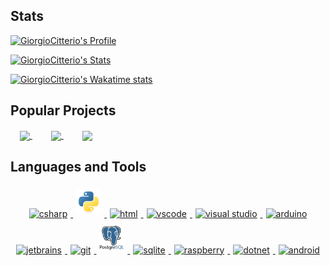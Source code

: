 <!--# Hello there! 👋

Welcome to my GitHub profile! I'm Giorgio Citterio, a passionate developer who loves programming and technology.-->

## Stats

[![GiorgioCitterio's Profile](https://github-readme-stats.vercel.app/api?username=GiorgioCitterio&theme=nightowl)](https://github.com/GiorgioCitterio/GiorgioCitterio/)

[![GiorgioCitterio's Stats](https://github-readme-stats.vercel.app/api/top-langs/?username=GiorgioCitterio&theme=nightowl)](https://github.com/GiorgioCitterio/GiorgioCitterio/)

[![GiorgioCitterio's Wakatime stats](https://github-readme-stats.vercel.app/api/wakatime?username=gigiosnow&theme=nightowl)](https://github.com/GiorgioCitterio/github-readme-stats)

## Popular Projects

<a href="https://github.com/GiorgioCitterio/WeatherForecastAppMAUI" style="padding: 10px; margin: 5px;">
  <img align="center" src="https://github-readme-stats.vercel.app/api/pin/?username=GiorgioCitterio&repo=WeatherForecastAppMAUI&theme=nightowl" />
</a>
<a href="https://github.com/GiorgioCitterio/MemoryMAUI" style="padding: 10px; margin: 5px;">
  <img align="center" src="https://github-readme-stats.vercel.app/api/pin/?username=GiorgioCitterio&repo=MemoryMAUI&theme=nightowl" />
</a>
<a href="https://github.com/GiorgioCitterio/Motor-and-Sensor-Control-on-Arduino-Raspberry-Pi-and-ESP" style="padding: 10px; margin: 5px;">
  <img align="center" src="https://github-readme-stats.vercel.app/api/pin/?username=GiorgioCitterio&repo=Motor-and-Sensor-Control-on-Arduino-Raspberry-Pi-and-ESP&theme=nightowl" />
</a>

## Languages and Tools

<p align="center">
  <a href="https://learn.microsoft.com/it-it/dotnet/csharp/" target="_blank" rel="noreferrer">
    <img src="https://cdn.jsdelivr.net/gh/devicons/devicon/icons/csharp/csharp-line.svg" alt="csharp" width="40" height="40" style="margin: 5px;" />
  </a>
  <a href="https://www.python.org" target="_blank" rel="noreferrer">
    <img src="https://raw.githubusercontent.com/devicons/devicon/master/icons/python/python-original.svg" alt="python" width="40" height="40" style="margin: 5px;" />
  </a>
  <a href="https://en.wikipedia.org/wiki/HTML" target="_blank" rel="noreferrer">
    <img src="https://cdn.jsdelivr.net/gh/devicons/devicon/icons/html5/html5-original-wordmark.svg" alt="html" width="40" height="40" style="margin: 5px;" />
  </a>
  <a href="https://code.visualstudio.com/" target="_blank" rel="noreferrer">
    <img src="https://cdn.jsdelivr.net/gh/devicons/devicon/icons/vscode/vscode-original.svg" alt="vscode" width="40" height="40" style="margin: 5px;" />
  </a>
  <a href="https://visualstudio.microsoft.com" target="_blank" rel="noreferrer">
    <img src="https://cdn.jsdelivr.net/gh/devicons/devicon/icons/visualstudio/visualstudio-plain.svg" alt="visual studio" width="40" height="40" style="margin: 5px;" />
  </a>
  <a href="https://www.arduino.cc/" target="_blank" rel="noreferrer">
    <img src="https://cdn.worldvectorlogo.com/logos/arduino-1.svg" alt="arduino" width="40" height="40" style="margin: 5px;" />
  </a>
  <a href="https://www.jetbrains.com" target="_blank" rel="noreferrer">
    <img src="https://cdn.jsdelivr.net/gh/devicons/devicon/icons/jetbrains/jetbrains-original.svg" alt="jetbrains" width="40" height="40" style="margin: 5px;" />
  </a>
  <a href="https://git-scm.com/" target="_blank" rel="noreferrer">
    <img src="https://www.vectorlogo.zone/logos/git-scm/git-scm-icon.svg" alt="git" width="40" height="40" style="margin: 5px;" />
  </a>
  <a href="https://www.postgresql.org" target="_blank" rel="noreferrer">
    <img src="https://raw.githubusercontent.com/devicons/devicon/master/icons/postgresql/postgresql-original-wordmark.svg" alt="postgresql" width="40" height="40" style="margin: 5px;" />
  </a>
  <a href="https://www.sqlite.org/index.html" target="_blank" rel="noreferrer">
    <img src="https://cdn.jsdelivr.net/gh/devicons/devicon/icons/sqlite/sqlite-original-wordmark.svg" alt="sqlite" width="40" height="40" style="margin: 5px;" />
  </a>
  <a href="https://www.raspberrypi.com" target="_blank" rel="noreferrer">
    <img src="https://cdn.jsdelivr.net/gh/devicons/devicon/icons/raspberrypi/raspberrypi-original.svg" alt="raspberry" width="40" height="40" style="margin: 5px;" />
  </a>
  <a href="https://learn.microsoft.com/it-it/dotnet/core/introduction" target="_blank" rel="noreferrer">
    <img src="https://cdn.jsdelivr.net/gh/devicons/devicon/icons/dotnetcore/dotnetcore-original.svg" alt="dotnet" width="40" height="40" style="margin: 5px;" />
  </a>
  <a href="https://www.android.com" target="_blank" rel="noreferrer">
    <img src="https://cdn.jsdelivr.net/gh/devicons/devicon/icons/android/android-plain-wordmark.svg" alt="android" width="40" height="40" style="margin: 5px;" />
  </a>
</p>
